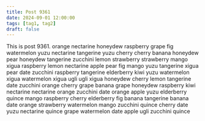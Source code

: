 ```yaml
---
title: Post 9361
date: 2024-09-01 12:00:00
tags: [tag1, tag2]
draft: false
---
```

This is post 9361.
orange
nectarine
honeydew
raspberry
grape
fig
watermelon
yuzu
nectarine
tangerine
yuzu
cherry
cherry
banana
honeydew
pear
honeydew
tangerine
zucchini
lemon
strawberry
strawberry
mango
xigua
raspberry
lemon
nectarine
apple
pear
fig
mango
yuzu
tangerine
xigua
pear
date
zucchini
raspberry
tangerine
elderberry
kiwi
yuzu
watermelon
xigua
watermelon
xigua
ugli
ugli
xigua
honeydew
cherry
lemon
tangerine
date
zucchini
orange
cherry
grape
banana
grape
honeydew
raspberry
kiwi
nectarine
nectarine
orange
zucchini
date
orange
apple
yuzu
elderberry
quince
mango
raspberry
cherry
elderberry
fig
banana
tangerine
banana
date
orange
strawberry
watermelon
mango
zucchini
quince
cherry
date
yuzu
nectarine
quince
grape
watermelon
date
apple
ugli
zucchini
quince
